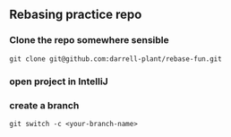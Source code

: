 ## Rebasing practice repo

### Clone the repo somewhere sensible

`git clone git@github.com:darrell-plant/rebase-fun.git`

### open project in IntelliJ

### create a branch

`git switch -c <your-branch-name>`

